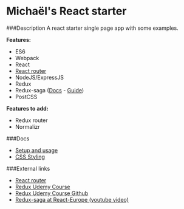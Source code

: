 # Michaël's React starter

###Description
A react starter single page app with some examples.

**Features:**
- ES6
- Webpack
- React
- [React router](https://github.com/reactjs/react-router)
- NodeJS/ExpressJS
- Redux
- Redux-saga ([Docs](http://yelouafi.github.io/redux-saga/index.html) - [Guide](docs/ReduxSaga.md)) 
- PostCSS

**Features to add:**
- Redux router
- Normalizr

###Docs
- [Setup and usage](docs/SetupAndUsage.md)
- [CSS Styling](docs/CSSStyling.md)

###External links
- [React router](https://github.com/reactjs/react-router)
- [Redux Udemy Course](https://www.udemy.com/react-redux/)
- [Redux Udemy Course Github](https://github.com/StephenGrider/ReduxCasts/blob/master/book_list)
- [Redux-saga at React-Europe (youtube video)](https://www.youtube.com/watch?v=QJVdcIlqGwc)